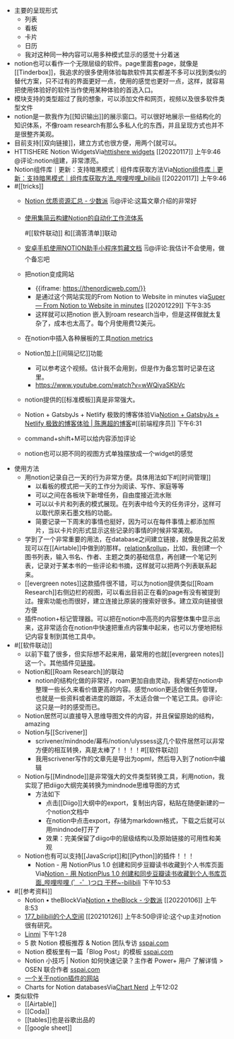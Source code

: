 - 主要的呈现形式
    - 列表
    - 看板
    - 卡片
    - 日历
    - 我对这种同一种内容可以用多种模式显示的感觉十分着迷
- notion也可以看作一个无限层级的软件。page里面套page，就像是[[Tinderbox]]，我追求的很多使用体验每款软件其实都差不多可以找到类似的替代方案，只不过有的界面更好一点，使用的感觉也更好一点，这样，就容易把使用体验好的软件当作使用某种体验的首选入口。
- 模块支持的类型超过了我的想象，可以添加文件和网页，视频以及很多软件类型文件
- notion是一款我作为[[知识输出]]的展示窗口。可以很好地展示一些结构化的知识体系，不像roam research有那么多私人化的东西，并且呈现方式也并不是很整齐美观。
- 目前支持[[双向链接]]，建立方式也很方便，用两个[就可以。
- HTTISHERE Notion WidgetsVia[httishere widgets](https://httishere.github.io/widgets-site/#/) [[20220117]] 上午9:46 @评论:notion组建，非常漂亮。
- Notion组件库｜更新：支持暗黑模式｜组件库获取方法Via[Notion组件库｜更新：支持暗黑模式｜组件库获取方法_哔哩哔哩_bilibili](https://www.bilibili.com/video/BV1fP4y1E7s6) [[20220117]] 上午9:46
- #[[tricks]]
    - [Notion 优质资源汇总 - 少数派](https://sspai.com/post/71893)
      🗒@评论:这篇文章介绍的非常好
    - [使用集简云构建Notion的自动化工作流体系](https://www.bilibili.com/video/BV1Ve4y1Z7ob/?spm_id_from=333.788.recommend_more_video.2&vd_source=3d8ccab137cc879b5f9cbc14d68843ab) 
      
      #[[软件联动]] 和[[滴答清单]]联动
    - [安卓手机使用NOTION助手小程序剪藏文档](https://www.bilibili.com/video/BV1nS4y1w7YC/?spm_id_from=333.788.recommend_more_video.-1&vd_source=3d8ccab137cc879b5f9cbc14d68843ab)
      🗒@评论:我估计不会使用，做个备忘吧
    - 把notion变成网站
        - {{iframe: https://thenordicweb.com/}}
        - 是通过这个网站实现的From Notion to Website in minutes
          via[Super — From Notion to Website in minutes](https://super.so/)
          [[20201229]] 下午3:35
        - 这样就可以把notion 嵌入到roam research当中，但是这样做就太复杂了，成本也太高了。每个月使用费12美元。
    - 在notion中插入各种展板的工具[notion metrics](https://notionmetrics.com/)
    - Notion加上[[间隔记忆]]功能
        - 可以参考这个视频。估计我不会用到，但是作为备忘暂时记录在这里。
        - https://www.youtube.com/watch?v=wWQiyaSKbVc
    - notion提供的[[标准模板]]真是非常强大。
    - Notion + GatsbyJs + Netlify 极致的博客体验Via[Notion + GatsbyJs + Netlify 极致的博客体验 | 陈惠超的博客](https://chenhuichao.com/c32f80ee1ca84d45aaf63ee170e3c267)#[[前端程序员]] 下午6:31
    - command+shift+M可以给内容添加评论
    - notion也可以把不同的视图方式单独摆放成一个widget的感觉
- 使用方法
    - 用notion记录自己一天的行为非常方便。具体用法如下#[[时间管理]]
        - 以看板的模式把一天的工作分为阅读、写作、家庭等等
        - 可以之间在各板块下新增任务，自由度接近流水账
        - 可以以卡片和列表的模式展现。在列表中给今天的任务评分，这样可以取代原来石墨文档的功能。
        - 简要记录一下周末的事情也挺好，因为可以在每件事情上都添加照片，当以卡片的形式显示这些记录的事情的时候非常美观。
    - 学到了一个非常重要的用法，在database之间建立链接，就像是我之前发现可以在[[Airtable]]中做到的那样。[relation&rollup](https://www.notion.so/Relations-rollups-fd56bfc6a3f0471a9f0cc3110ff19a79)，比如，我创建一个图书列表，输入书名、作者、主题之类的基础信息，再创建一个笔记列表，记录对于某本书的一些评论和书摘，这样就可以把两个列表联系起来。
    - [[evergreen notes]]这款插件很不错，可以为notion提供类似[[Roam Research]]右侧边栏的视图，可以看出目前正在看的page有没有被提到过。搜索功能也而很好，建立连接比原装的搜索好很多。建立双向链接很方便
    - 插件notion+标记管理器。可以把在notion中高亮的内容整体集中显示出来，这非常适合在notion中快速把重点内容集中起来，也可以方便地把标记内容复制到其他工具中。
- #[[软件联动]]
    - 以前下载了很多，但实际想不起来用，最常用的也就[[evergreen notes]]这一个。其他插件见[链接](https://xinyiheng.notion.site/Notion-015bd2c216d4478e911332622001435a)。
    - Notion和[[Roam Research]]的联动
        - notion的结构化做的非常好，roam更加自由灵动，我希望在notion中整理一些长久来看价值更高的内容。感觉notion更适合做任务管理，也就是一些资料或者进度的跟踪，不太适合做一个笔记工具。@评论:这只是一时的感受而已。
    - Notion居然可以直接导入思维导图文件的内容，并且保留原始的结构，amazing
    - Notion与[[Scrivener]]
        - scrivener/mindnode/幕布/notion/ulyssess这几个软件居然可以非常方便的相互转换，真是太棒了！！！！#[[软件联动]]
        - 我用scrivener写作的文章先是导出为opml，然后导入到了notion中编辑
    - Notion与[[Mindnode]]是非常强大的文件类型转换工具，利用notion，我实现了把diigo大纲完美转换为mindnode思维导图的方式
        - 方法如下
            - 点击[[Diigo]]大纲中的export，复制出内容，粘贴在随便新建的一个notion文档中
            - 在notion中点击export，存储为markdown格式，下载之后就可以用mindnode打开了
            - 效果：完美保留了diigo中的层级结构以及原始链接的可用性和美观
    - Notion也有可以支持[[JavaScript]]和[[Python]]的插件！！！
        - Notion - 用 NotionPlus 1.0 创建和同步豆瓣读书收藏到个人书库页面Via[Notion - 用 NotionPlus 1.0 创建和同步豆瓣读书收藏到个人书库页面_哔哩哔哩 (゜-゜)つロ 干杯~-bilibili](https://www.bilibili.com/video/av90931560/?spm_id_from=trigger_reload) 下午10:53
- #[[参考资料]]
    - Notion • theBlockVia[Notion • theBlock - 少数派](https://sspai.com/column/312) [[20220106]] 上午8:53
    - [177_bilibili的个人空间](https://space.bilibili.com/152842171?spm_id_from=333.788.b_765f7570696e666f.2) [[20210126]] 上午8:50@评论:这个up主对notion很有研究。
    - [Linmi](https://linmi.cc/) 下午1:28
    - 5 款 Notion 模板推荐 & Notion 团队专访 [sspai.com](https://sspai.com/post/57092)
    - Notion 模板里有一篇「Blog Post」的模板 [sspai.com](https://sspai.com/post/57110)
    - Notion 小技巧 | Notion 如何快速记录？主作者 Power+ 用户 了解详情 > OSEN 联合作者 [sspai.com](https://sspai.com/post/57340)
    - [一个关于notion插件的网站](https://radreads.co/notion-integrations/)
    - Charts for Notion databasesVia[Chart Nerd](https://chart-nerd.now.sh/) 上午12:02
- 类似软件
    - [[Airtable]]
    - [[Coda]]
    - [[tables]]也是谷歌出品的
    - [[google sheet]]
